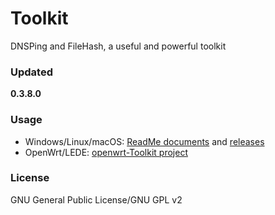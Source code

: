﻿Toolkit
=======
DNSPing and FileHash, a useful and powerful toolkit

### Updated
**0.3.8.0**

### Usage
* Windows/Linux/macOS: [ReadMe documents](https://github.com/chengr28/Toolkit/tree/master/Documents) and [releases](https://github.com/chengr28/Toolkit/releases)
* OpenWrt/LEDE: [openwrt-Toolkit project](https://github.com/wongsyrone/openwrt-Toolkit)

### License
GNU General Public License/GNU GPL v2
